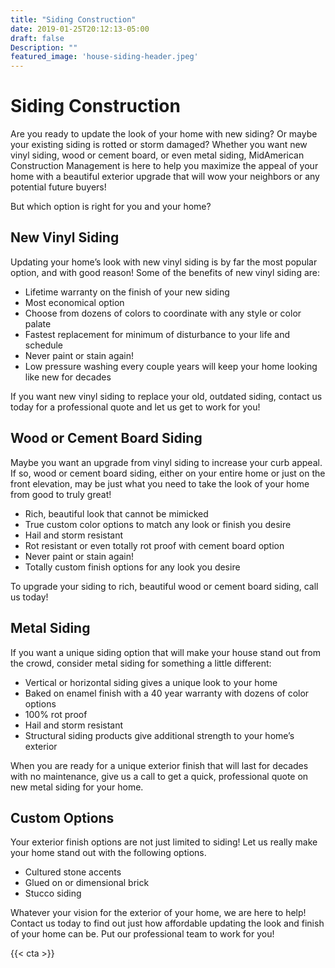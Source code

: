 ```yaml
---
title: "Siding Construction"
date: 2019-01-25T20:12:13-05:00
draft: false
Description: ""
featured_image: 'house-siding-header.jpeg'
---
```

<amp-img class="" src="/house-siding-header.jpeg" width="1920" height="700" alt="Best House Siding Solutions Fort Wayne" title="House Siding Solutions by Mid American Construction Management" layout="responsive">
</amp-img>
<h1 class="h2 col-10 mx4 pb3 pt3">Siding Construction</h1>
<amp-youtube width="480"
  height="270"
  layout="responsive"
  data-param-modestbranding="1"
  data-param-rel="1"
  data-videoid="lMSUD8CQJI0">
</amp-youtube>
<p class="col-10 mx3 pb1 pt1">Are you ready to update the look of your home with new siding? Or maybe your existing siding is rotted or storm damaged? Whether you want new vinyl siding, wood or cement board, or even metal siding, MidAmerican Construction Management is here to help you maximize the appeal of your home with a beautiful exterior upgrade that will wow your neighbors or any potential future buyers!</p>
<p class="col-10 mx3 pb1 pt1">But which option is right for you and your home?</p>
<h2 class="h3 col-10 mx4 pb3 pt3">New Vinyl Siding</h2>
<p class="col-10 mx3 pb1 pt1">Updating your home’s look with new vinyl siding is by far the most popular option, and with good reason! Some of the benefits of new vinyl siding are:</p>
<ul>
	<li>Lifetime warranty on the finish of your new siding</li>
	<li>Most economical option</li>
	<li>Choose from dozens of colors to coordinate with any style or color palate</li>
	<li>Fastest replacement for minimum of disturbance to your life and schedule</li>
	<li>Never paint or stain again!</li>
	<li>Low pressure washing every couple years will keep your home looking like new for decades</li>
</ul>
<p class="col-10 mx3 pb1 pt1">If you want new vinyl siding to replace your old, outdated siding, contact us today for a professional quote and let us get to work for you!</p>
<h2 class="h3 col-10 mx4 pb3 pt3">Wood or Cement Board Siding</h2>
<p class="col-10 mx3 pb1 pt1">Maybe you want an upgrade from vinyl siding to increase your curb appeal. If so, wood or cement board siding, either on your entire home or just on the front elevation, may be just what you need to take the look of your home from good to truly great!</p>
<ul>
	<li>Rich, beautiful look that cannot be mimicked</li>
	<li>True custom color options to match any look or finish you desire</li>
	<li>Hail and storm resistant</li>
	<li>Rot resistant or even totally rot proof with cement board option</li>
	<li>Never paint or stain again!</li>
	<li>Totally custom finish options for any look you desire</li>
</ul>
<p class="col-10 mx3 pb1 pt1">To upgrade your siding to rich, beautiful wood or cement board siding, call us today!</p>
<h2 class="h3 col-10 mx4 pb3 pt3">Metal Siding</h2>
<p class="col-10 mx3 pb1 pt1">If you want a unique siding option that will make your house stand out from the crowd, consider metal siding for something a little different:</p>
<ul>
	<li>Vertical or horizontal siding gives a unique look to your home</li>
	<li>Baked on enamel finish with a 40 year warranty with dozens of color options</li>
	<li>100% rot proof</li>
	<li>Hail and storm resistant</li>
	<li>Structural siding products give additional strength to your home’s exterior</li>
</ul>
<p class="col-10 mx3 pb1 pt1">When you are ready for a unique exterior finish that will last for decades with no maintenance, give us a call to get a quick, professional quote on new metal siding for your home.</p>
<h2 class="h3 col-10 mx4 pb3 pt3">Custom Options</h2>
<p class="col-10 mx3 pb1 pt1">Your exterior finish options are not just limited to siding! Let us really make your home stand out with the following options.</p>
<ul>
	<li>Cultured stone accents</li>
	<li>Glued on or dimensional brick</li>
	<li>Stucco siding</li>
</ul>
<p class="col-10 mx3 pb1 pt1">Whatever your vision for the exterior of your home, we are here to help! Contact us today to find out just how affordable updating the look and finish of your home can be. Put our professional team to work for you!</p>
{{< cta >}}

